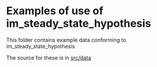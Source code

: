 # Examples of use of im_steady_state_hypothesis

This folder contains example data conforming to im_steady_state_hypothesis

The source for these is in [src/data](../src/data/examples)
